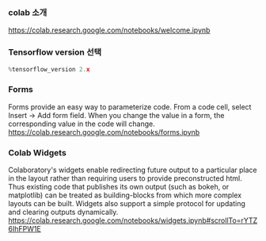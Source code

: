 ### colab 소개
<https://colab.research.google.com/notebooks/welcome.ipynb>

### Tensorflow version 선택
```python
%tensorflow_version 2.x
```

### Forms
Forms provide an easy way to parameterize code. From a code cell, select Insert → Add form field. When you change the value in a form, the corresponding value in the code will change.</br>
<https://colab.research.google.com/notebooks/forms.ipynb>

### Colab Widgets
Colaboratory's widgets enable redirecting future output to a particular place in the layout rather than requiring users to provide preconstructed html. Thus existing code that publishes its own output (such as bokeh, or matplotlib) can be treated as building-blocks from which more complex layouts can be built. Widgets also support a simple protocol for updating and clearing outputs dynamically. </br>
<https://colab.research.google.com/notebooks/widgets.ipynb#scrollTo=rYTZ6IhFPW1E>


